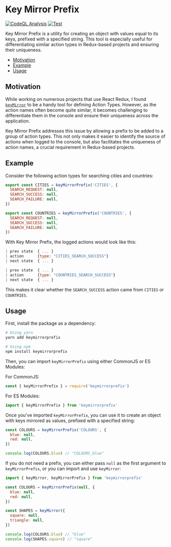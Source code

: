 # Key Mirror Prefix

[![CodeQL Analysis](https://github.com/01taylop/key-mirror-prefix/actions/workflows/codeql-analysis.yml/badge.svg)](https://github.com/01taylop/key-mirror-prefix/actions/workflows/codeql-analysis.yml)
[![Test](https://github.com/01taylop/key-mirror-prefix/actions/workflows/test.yml/badge.svg)](https://github.com/01taylop/key-mirror-prefix/actions/workflows/test.yml)

Key Mirror Prefix is a utility for creating an object with values equal to its keys, prefixed with a specified string. This tool is especially useful for differentiating similar action types in Redux-based projects and ensuring their uniqueness.

- [Motivation](#motivation)
- [Example](#example)
- [Usage](#usage)

## Motivation

While working on numerous projects that use React Redux, I found [`keyMirror`](https://github.com/STRML/keyMirror) to be a handy tool for defining Action Types. However, as the action names often become quite similar, it becomes challenging to differentiate them in the console and ensure their uniqueness across the application.

Key Mirror Prefix addresses this issue by allowing a prefix to be added to a group of action types. This not only makes it easier to identify the source of actions when logged to the console, but also facilitates the uniqueness of action names, a crucial requirement in Redux-based projects.

## Example

Consider the following action types for searching cities and countries:

```js
export const CITIES = keyMirrorPrefix('CITIES', {
  SEARCH_REQUEST: null,
  SEARCH_SUCCESS: null,
  SEARCH_FAILURE: null,
})

export const COUNTRIES = keyMirrorPrefix('COUNTRIES', {
  SEARCH_REQUEST: null,
  SEARCH_SUCCESS: null,
  SEARCH_FAILURE: null,
})
```

With Key Mirror Prefix, the logged actions would look like this:

```js
| prev state  { ... }
| action      {type: "CITIES_SEARCH_SUCCESS"}
| next state  { ... }

| prev state  { ... }
| action      {type: "COUNTRIES_SEARCH_SUCCESS"}
| next state  { ... }
```

This makes it clear whether the `SEARCH_SUCCESS` action came from `CITIES` or `COUNTRIES`.

## Usage

First, install the package as a dependency:

```bash
# Using yarn
yarn add keymirrorprefix

# Using npm
npm install keymirrorprefix
```

Then, you can import `keyMirrorPrefix` using either CommonJS or ES Modules:

For CommonJS:

```js
const { keyMirrorPrefix } = require('keymirrorprefix')
```

For ES Modules:

```js
import { keyMirrorPrefix } from 'keymirrorprefix'
```

Once you've imported `keyMirrorPrefix`, you can use it to create an object with keys mirrored as values, prefixed with a specified string:

```js
const COLOURS = keyMirrorPrefix('COLOURS', {
  blue: null,
  red: null,
})

console.log(COLOURS.blue) // "COLOURS_blue"
```

If you do not need a prefix, you can either pass `null` as the first argument to `keyMirrorPrefix`, or you can import and use `keyMirror`:

```js
import { keyMirror, keyMirrorPrefix } from 'keymirrorprefix'

const COLOURS = keyMirrorPrefix(null, {
  blue: null,
  red: null,
})

const SHAPES = keyMirror({
  square: null,
  triangle: null,
})

console.log(COLOURS.blue) // "blue"
console.log(SHAPES.square) // "square"
```
